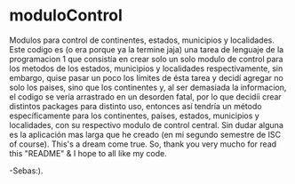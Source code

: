 # moduloControl
Modulos para control de continentes, estados, municipios y localidades.
Este codigo es (o era porque ya la termine jaja) una tarea de lenguaje de la programacion 1 que consistía en crear solo un solo modulo de control para los  metodos de los estados, municipios y localidades respectivamente,
sin embargo, quise pasar un poco los límites de ésta tarea y decidí agregar no solo los paises, sino que los continentes y, al ser demasiada la informacion, el codigo se
vería arrastrado en un desorden fatal, por lo que decidíi crear distintos packages para distinto uso, entonces así tendría un método específicamente para los continentes,
países, estados, municipios y localidades, con su respectivo modulo de control central.
Sin dudar alguna es la aplicación mas larga que he creado (en mi segundo semestre de ISC of course). This's a dream come true.
So, thank you very mucho for read this "README" & I hope to all like my code.

-Sebas:).

